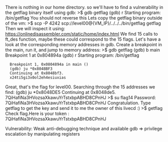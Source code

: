 There is nothing in our home directory.
so we'll have to find a vulnerability in the getflag binary itself using gdb:
      >$ gdb getflag
      (gdb) r
      Starting program: /bin/getflag 
      You should not reverse this
Lets copy the getflag binary outside of the vm:
      >$ scp -P 4242 scp://level00@{VM_IP}/../../../bin/getflag getflag
Then we will inspect it using: https://onlinedisassembler.com/static/home/index.html
We find 15 calls to ft_des function, maybe these could correspond to the 15 flags.
Let's have a look at the corresponding memory addresses in gdb. Create a breakpoint in the main, run it, and jump to memory address:
      >$ gdb getflag
      (gdb) b main
      Breakpoint 1 at 0x804894a
      (gdb) r
      Starting program: /bin/getflag

      Breakpoint 1, 0x0804894a in main ()
      (gdb) ju *0x8048BF3
      Continuing at 0x8048bf3.
      x24ti5gi3x0ol2eh4esiuxias
Great, that's the flag for level00. Searching through the 15 addresses we find:
      (gdb) ju *0x8048DE5
      Continuing at 0x8048de5.
      7QiHafiNa3HVozsaXkawuYrTstxbpABHD8CPnHJ
      >$ su flag14
      Password: 7QiHafiNa3HVozsaXkawuYrTstxbpABHD8CPnHJ
      Congratulation. Type getflag to get the key and send it to me the owner of this livecd :)
      >$ getflag
      Check flag.Here is your token : 7QiHafiNa3HVozsaXkawuYrTstxbpABHD8CPnHJ

Vulnerability:
Weak anti-debugging technique and available gdb => privilege escalation by manipulating registers